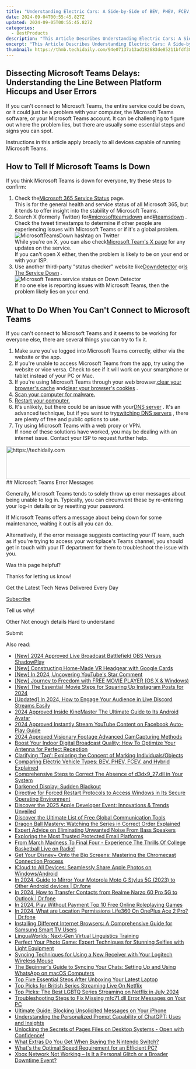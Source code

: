```yaml
---
title: "Understanding Electric Cars: A Side-by-Side of BEV, PHEV, FCEV, and Hybrid Models"
date: 2024-09-04T00:55:45.827Z
updated: 2024-09-05T00:55:45.827Z
categories:
  - BestProducts
description: "This Article Describes Understanding Electric Cars: A Side-by-Side of BEV, PHEV, FCEV, and Hybrid Models"
excerpt: "This Article Describes Understanding Electric Cars: A Side-by-Side of BEV, PHEV, FCEV, and Hybrid Models"
thumbnail: https://thmb.techidaily.com/94e07137a13ad182683de85211bfdf3891ed8a3953138abcae7ed2effebf679e.jpg
---
```


## Dissecting Microsoft Teams Delays: Understanding the Line Between Platform Hiccups and User Errors
 If you can't connect to Microsoft Teams, the entire service could be down, or it could just be a problem with your computer, the Microsoft Teams software, or your Microsoft Teams account. It can be challenging to figure out where the problem lies, but there are usually some essential steps and signs you can spot.

 Instructions in this article apply broadly to all devices capable of running Microsoft Teams.

## How to Tell If Microsoft Teams Is Down

 If you think Microsoft Teams is down for everyone, try these steps to confirm:

1. Check the[Microsoft 365 Service Status](https://twitter.com/MSFT365Status) page.  
 This is for the general health and service status of all Microsoft 365, but it tends to offer insight into the stability of Microsoft Teams.
2. Search X (formerly Twitter) for[#microsoftteamsdown](https://twitter.com/hashtag/microsoftteamsdown) and[#teamsdown](https://twitter.com/hashtag/TeamsDown) . Check the tweet timestamps to determine if other people are experiencing issues with Microsoft Teams or if it's a global problem.  
![MicrosoftTeamsDown hashtag on Twitter](https://www.lifewire.com/thmb/_UxDi-CGP-cUbmhFgoAP4AgFGe4=/1500x0/filters:no_upscale():max_bytes(150000):strip_icc():format(webp)/is-microsoft-teams-down-or-is-it-you-51050511-505bb881bf924c189064924855fbb7c8.jpg)  
 While you're on X, you can also check[Microsoft Team's X page](https://twitter.com/MicrosoftTeams) for any updates on the service.  
 If you can't open X either, then the problem is likely to be on your end or with your ISP.
3. Use another third-party "status checker" website like[Downdetector](https://downdetector.com/status/teams/) or[Is The Service Down](https://istheservicedown.com/problems/microsoft-teams) .  
![Microsoft Teams service status on Down Detector](https://www.lifewire.com/thmb/8PpnwSJBHgwKPGng__hrZM0m4jE=/1500x0/filters:no_upscale():max_bytes(150000):strip_icc():format(webp)/is-microsoft-teams-down-or-is-it-you-51050512-ee25bd1e25bc4991b9aef28aca7a0ff8.jpg)  
 If no one else is reporting issues with Microsoft Teams, then the problem likely lies on your end.

## What to Do When You Can't Connect to Microsoft Teams

 If you can't connect to Microsoft Teams and it seems to be working for everyone else, there are several things you can try to fix it.

1. Make sure you've logged into Microsoft Teams correctly, either via the website or the app.
2. If you're unable to access Microsoft Teams from the app, try using the website or vice versa. Check to see if it will work on your smartphone or tablet instead of your PC or Mac.
3. If you're using Microsoft Teams through your web browser,[clear your browser's cache](https://www.lifewire.com/how-to-clear-cache-2617980) and[clear your browser's cookies](https://www.lifewire.com/how-to-delete-cookies-2617981) .
4. [Scan your computer for malware.](https://www.lifewire.com/properly-scan-your-computer-for-viruses-and-other-malware-2624526)
5. [Restart your computer.](https://www.lifewire.com/how-to-reboot-a-computer-2624568)
6. It's unlikely, but there could be an issue with your[DNS server](https://www.lifewire.com/what-is-a-dns-server-2625854) . It's an advanced technique, but if you want to try[switching DNS servers](https://www.lifewire.com/how-to-change-dns-server-settings-2617979) , there are plenty of free and public options to use.
7. Try using Microsoft Teams with a web proxy or VPN.  
 If none of these solutions have worked, you may be dealing with an internet issue. Contact your ISP to request further help.

<!-- affiliate ads begin -->
<a href="https://aligracehair.sjv.io/c/5597632/1896532/19272" target="_top" id="1896532">
  <img src="//a.impactradius-go.com/display-ad/19272-1896532" border="0" alt="https://techidaily.com" width="728" height="90"/>
</a>
<img height="0" width="0" src="https://aligracehair.sjv.io/i/5597632/1896532/19272" style="position:absolute;visibility:hidden;" border="0" />
<!-- affiliate ads end -->
## Microsoft Teams Error Messages

 Generally, Microsoft Teams tends to solely throw up error messages about being unable to log in. Typically, you can circumvent these by re-entering your log-in details or by resetting your password.

 If Microsoft Teams offers a message about being down for some maintenance, waiting it out is all you can do.

 Alternatively, if the error message suggests contacting your IT team, such as if you're trying to access your workplace's Teams channel, you should get in touch with your IT department for them to troubleshoot the issue with you.

Was this page helpful?

Thanks for letting us know!

 Get the Latest Tech News Delivered Every Day

[Subscribe](https://www.lifewire.com/#)

Tell us why!

 Other  Not enough details  Hard to understand

 Submit

<ins class="adsbygoogle"
     style="display:block"
     data-ad-format="autorelaxed"
     data-ad-client="ca-pub-7571918770474297"
     data-ad-slot="1223367746"></ins>



<ins class="adsbygoogle"
     style="display:block"
     data-ad-client="ca-pub-7571918770474297"
     data-ad-slot="8358498916"
     data-ad-format="auto"
     data-full-width-responsive="true"></ins>

<span class="atpl-alsoreadstyle">Also read:</span>
<div><ul>
<li><a href="https://desktop-recording.techidaily.com/new-2024-approved-live-broadcast-battlefield-obs-versus-shadowplay/"><u>[New] 2024 Approved  Live Broadcast Battlefield  OBS Versus ShadowPlay</u></a></li>
<li><a href="https://fox-access.techidaily.com/new-constructing-home-made-vr-headgear-with-google-cards/"><u>[New] Constructing Home-Made VR Headgear with Google Cards</u></a></li>
<li><a href="https://youtube-tips.techidaily.com/n-2024-uncovering-youtubes-star-comment/"><u>[New] In 2024, Uncovering YouTube's Star Comment</u></a></li>
<li><a href="https://fox-hovers.techidaily.com/new-journey-to-freedom-with-free-movie-player-os-x-and-windows/"><u>[New] Journey to Freedom with FREE MOVIE PLAYER (OS X & Windows)</u></a></li>
<li><a href="https://instagram-video-recordings.techidaily.com/new-the-essential-imovie-steps-for-squaring-up-instagram-posts-for-2024/"><u>[New] The Essential iMovie Steps for Squaring Up Instagram Posts for 2024</u></a></li>
<li><a href="https://discord-videos.techidaily.com/updated-in-2024-how-to-engage-your-audience-in-live-discord-streams-easily/"><u>[Updated] In 2024, How to Engage Your Audience in Live Discord Streams Easily</u></a></li>
<li><a href="https://extra-skills.techidaily.com/2024-approved-inside-kinemaster-the-ultimate-guide-to-its-android-avatar/"><u>2024 Approved  Inside KineMaster  The Ultimate Guide to Its Android Avatar</u></a></li>
<li><a href="https://facebook-clips.techidaily.com/2024-approved-instantly-stream-youtube-content-on-facebook-auto-play-guide/"><u>2024 Approved  Instantly Stream YouTube Content on Facebook  Auto-Play Guide</u></a></li>
<li><a href="https://video-screen-grab.techidaily.com/2024-approved-visionary-footage-advanced-camcapturing-methods/"><u>2024 Approved  Visionary Footage  Advanced CamCapturing Methods</u></a></li>
<li><a href="https://technical-tips.techidaily.com/boost-your-indoor-digital-broadcast-quality-how-to-optimize-your-antenna-for-perfect-reception/"><u>Boost Your Indoor Digital Broadcast Quality: How To Optimize Your Antenna for Perfect Reception</u></a></li>
<li><a href="https://technical-tips.techidaily.com/clarifying-tag-exploring-the-concept-of-marking-individualsobjects/"><u>Clarifying 'Tag': Exploring the Concept of Marking Individuals/Objects</u></a></li>
<li><a href="https://technical-tips.techidaily.com/comparing-electric-vehicle-types-bev-phev-fcev-and-hybrid-explained/"><u>Comparing Electric Vehicle Types: BEV, PHEV, FCEV, and Hybrid Explained</u></a></li>
<li><a href="https://technical-tips.techidaily.com/comprehensive-steps-to-correct-the-absence-of-d3dx927dll-in-your-system/"><u>Comprehensive Steps to Correct The Absence of d3dx9_27.dll in Your System</u></a></li>
<li><a href="https://common-error.techidaily.com/darkened-display-sudden-blackout/"><u>Darkened Display: Sudden Blackout</u></a></li>
<li><a href="https://technical-tips.techidaily.com/directive-for-forced-restart-protocols-to-access-windows-in-its-secure-operating-environment/"><u>Directive for Forced Restart Protocols to Access Windows in Its Secure Operating Environment</u></a></li>
<li><a href="https://technical-tips.techidaily.com/discover-the-2025-apple-developer-event-innovations-and-trends-unveiled/"><u>Discover the 2025 Apple Developer Event: Innovations & Trends Unveiled</u></a></li>
<li><a href="https://technical-tips.techidaily.com/discover-the-ultimate-list-of-free-global-communication-tools/"><u>Discover the Ultimate List of Free Global Communication Tools</u></a></li>
<li><a href="https://technical-tips.techidaily.com/dragon-ball-mastery-watching-the-series-in-correct-order-explained/"><u>Dragon Ball Mastery: Watching the Series in Correct Order Explained</u></a></li>
<li><a href="https://technical-tips.techidaily.com/expert-advice-on-eliminating-unwanted-noise-from-bass-speakers/"><u>Expert Advice on Eliminating Unwanted Noise From Bass Speakers</u></a></li>
<li><a href="https://technical-tips.techidaily.com/exploring-the-most-trusted-protected-email-platforms/"><u>Exploring the Most Trusted Protected Email Platforms</u></a></li>
<li><a href="https://technical-tips.techidaily.com/from-march-madness-to-final-four-experience-the-thrills-of-college-basketball-live-on-radio/"><u>From March Madness To Final Four - Experience The Thrills Of College Basketball Live on Radio!</u></a></li>
<li><a href="https://technical-tips.techidaily.com/get-your-disneyplus-onto-the-big-screens-mastering-the-chromecast-connection-process/"><u>Get Your Disney+ Onto the Big Screens: Mastering the Chromecast Connection Process</u></a></li>
<li><a href="https://technical-tips.techidaily.com/icloud-to-all-devices-seamlessly-share-apple-photos-on-windowsandroid/"><u>ICloud to All Devices: Seamlessly Share Apple Photos on Windows/Android</u></a></li>
<li><a href="https://screen-mirror.techidaily.com/in-2024-guide-to-mirror-your-motorola-moto-g-stylus-5g-2023-to-other-android-devices-drfone-by-drfone-android/"><u>In 2024, Guide to Mirror Your Motorola Moto G Stylus 5G (2023) to Other Android devices | Dr.fone</u></a></li>
<li><a href="https://android-transfer.techidaily.com/in-2024-how-to-transfer-contacts-from-realme-narzo-60-pro-5g-to-outlook-drfone-by-drfone-transfer-from-android-transfer-from-android/"><u>In 2024, How to Transfer Contacts from Realme Narzo 60 Pro 5G to Outlook | Dr.fone</u></a></li>
<li><a href="https://screen-sharing-recording.techidaily.com/in-2024-play-without-payment-top-10-free-online-roleplaying-games/"><u>In 2024, Play Without Payment  Top 10 Free Online Roleplaying Games</u></a></li>
<li><a href="https://phone-solutions.techidaily.com/in-2024-what-are-location-permissions-life360-on-oneplus-ace-2-pro-drfone-by-drfone-virtual-android/"><u>In 2024, What are Location Permissions Life360 On OnePlus Ace 2 Pro? | Dr.fone</u></a></li>
<li><a href="https://technical-tips.techidaily.com/installing-different-internet-browsers-a-comprehensive-guide-for-samsung-smart-tv-users/"><u>Installing Different Internet Browsers: A Comprehensive Guide for Samsung Smart TV Users</u></a></li>
<li><a href="https://mondly-stories.techidaily.com/linguaworlds-next-gen-virtual-linguistics-training/"><u>LinguaWorlds: Next-Gen Virtual Linguistics Training</u></a></li>
<li><a href="https://technical-tips.techidaily.com/perfect-your-photo-game-expert-techniques-for-stunning-selfies-with-light-equipment/"><u>Perfect Your Photo Game: Expert Techniques for Stunning Selfies with Light Equipment</u></a></li>
<li><a href="https://technical-tips.techidaily.com/syncing-techniques-for-using-a-new-receiver-with-your-logitech-wireless-mouse/"><u>Syncing Techniques for Using a New Receiver with Your Logitech Wireless Mouse</u></a></li>
<li><a href="https://technical-tips.techidaily.com/the-beginners-guide-to-syncing-your-chats-setting-up-and-using-whatsapp-on-macos-computers/"><u>The Beginner's Guide to Syncing Your Chats: Setting Up and Using WhatsApp on macOS Computers</u></a></li>
<li><a href="https://technical-tips.techidaily.com/top-five-essential-steps-after-unboxing-your-latest-laptop/"><u>Top Five Essential Steps After Unboxing Your Latest Laptop</u></a></li>
<li><a href="https://technical-tips.techidaily.com/top-picks-for-british-series-streaming-live-on-netflix/"><u>Top Picks for British Series Streaming Live On Netflix</u></a></li>
<li><a href="https://technical-tips.techidaily.com/top-picks-the-best-lgbtq-series-streaming-on-netflix-in-july-2024/"><u>Top Picks: The Best LGBTQ Series Streaming on Netflix in July 2024</u></a></li>
<li><a href="https://technical-tips.techidaily.com/troubleshooting-steps-to-fix-missing-mfc71dll-error-messages-on-your-pc/"><u>Troubleshooting Steps to Fix Missing mfc71.dll Error Messages on Your PC</u></a></li>
<li><a href="https://technical-tips.techidaily.com/ultimate-guide-blocking-unsolicited-messages-on-your-iphone/"><u>Ultimate Guide: Blocking Unsolicited Messages on Your iPhone</u></a></li>
<li><a href="https://tech-haven.techidaily.com/understanding-the-personalized-prompt-capability-of-chatgpt-uses-and-insights/"><u>Understanding the Personalized Prompt Capability of ChatGPT: Uses and Insights</u></a></li>
<li><a href="https://technical-tips.techidaily.com/1722892385338-unlocking-the-secrets-of-pages-files-on-desktop-systems-open-with-confidence/"><u>Unlocking the Secrets of Pages Files on Desktop Systems - Open with Confidence!</u></a></li>
<li><a href="https://technical-tips.techidaily.com/what-extras-do-you-get-when-buying-the-nintendo-switch/"><u>What Extras Do You Get When Buying the Nintendo Switch?</u></a></li>
<li><a href="https://technical-tips.techidaily.com/whats-the-optimal-speed-requirement-for-an-efficient-pc/"><u>What's the Optimal Speed Requirement for an Efficient PC?</u></a></li>
<li><a href="https://technical-tips.techidaily.com/xbox-network-not-working-is-it-a-personal-glitch-or-a-broader-downtime-event/"><u>Xbox Network Not Working – Is It a Personal Glitch or a Broader Downtime Event?</u></a></li>
</ul></div>
